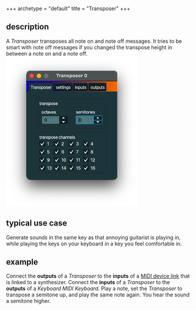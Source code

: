 +++
archetype = "default"
title = "Transposer"
+++

## description
A *Transposer* transposes all note on and note off messages. It tries to be smart with note off messages if you changed the transpose height in between a note on and a note off.
![Transposer](transposer.png)

## typical use case
Generate sounds in the same key as that annoying guitarist is playing in, while playing the keys on your keyboard in a key you feel comfortable in.

## example
Connect the **outputs** of a *Transposer* to the **inputs** of a
[MIDI device link](../midi_device_link/) that is linked to a synthesizer. Connect the **inputs** of a *Transposer* to the **outputs** of a *Keyboard MIDI Keyboard*. Play a note, set the *Transposer* to transpose a semitone up, and play the same note again. You hear the sound a semitone higher.
